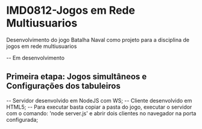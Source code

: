 # IMD0812-Jogos em Rede Multiusuarios
 Desenvolvimento do jogo Batalha Naval como projeto para a disciplina de jogos em rede multiusuarios

 -- Em desenvolvimento

 ## Primeira etapa: Jogos simultâneos e Configurações dos tabuleiros

 -- Servidor desenvolvido em NodeJS com WS;
 -- Cliente desenvolvido em HTML5;
 -- Para executar basta copiar a pasta do jogo, executar o servidor com o comando: 'node server.js' e abrir dois clientes no navegador na porta configurada;
